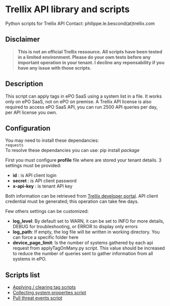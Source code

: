 # Trellix API library and scripts

Python scripts for Trellix API 
Contact: philippe.le.bescond(at)trellix.com

## Disclaimer

>**This is not an official Trellix ressource. All scripts have been tested in a limited environment. Please do your own tests before any important operation in your tenant. I decline any reponsability if you have any issue with those scripts.**

## Description

This script can apply tags in ePO SaaS using a system list in a file. It works only on ePO SaaS, not on ePO on premise. A Trellix API license is also required to access ePO SaaS API, you can run 2500 API queries per day, per API license you own.

## Configuration

You may need to install these dependancies:  
```requests```  
To resolve these dependancies you can use: pip install *package*

First you must configure **profile** file where are stored your tenant details. 3 settings must be provided:
* **id** : is API client login
* **secret** : is API client password
* **x-api-key** : is tenant API key

Both information can be retrieved from [Trellix developer portal](https://developer.manage.trellix.com/mvision/selfservice/access_manag).
API client credential must be generated; this operation can take few days.

Few others settings can be customized:
* **log_level**: By default set to WARN, it can be set to INFO for more details, DEBUG for troubleshooting, or ERROR to display only errors
* **log_path**: If empty, the log file will be written in working directory. You can force a specific folder here
* **device_page_limit**: Is the number of systems gathered by each api request from applyTagOnMany.py script. This value should be increased to reduce the number of queries sent to gather information from all systems in ePO.

## Scripts list

* [Applying / clearing tag scripts](applyTag)
* [Collecting system properties script](systemProperties)
* [Pull threat events script](pullEvents)
